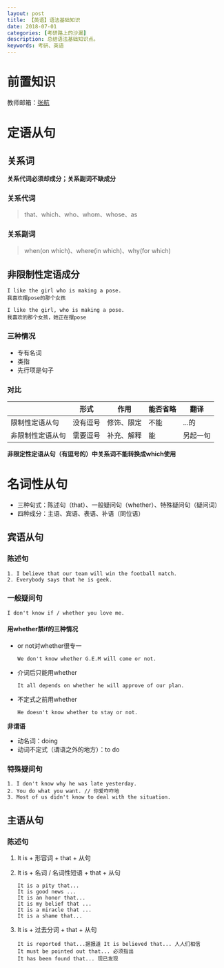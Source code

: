 ```yaml
---
layout: post
title: 【英语】语法基础知识
date: 2018-07-01
categories: [考研路上的沙漏]
description: 总结语法基础知识点。
keywords: 考研、英语
---
```


# 前置知识

教师邮箱：[张航](mailto:zhanghang@sunlands.com)


# 定语从句

## 关系词

**关系代词必须却成分；关系副词不缺成分**

### 关系代词

> that、which、who、whom、whose、as

### 关系副词

> when(on which)、where(in which)、why(for which)

## 非限制性定语成分

~~~
I like the girl who is making a pose.
我喜欢摆pose的那个女孩

I like the girl, who is making a pose.
我喜欢的那个女孩，她正在摆pose
~~~

### 三种情况

- 专有名词
- 类指
- 先行项是句子

### 对比

||形式|作用|能否省略|翻译|
|---|---|---|---|---|
|限制性定语从句|没有逗号|修饰、限定|不能|...的|
|非限制性定语从句|需要逗号|补充、解释|能|另起一句|

**非限定性定语从句（有逗号的）中关系词不能转换成which使用**



# 名词性从句

- 三种句式：陈述句（that）、一般疑问句（whether）、特殊疑问句（疑问词）
- 四种成分：主语、宾语、表语、补语（同位语）

## 宾语从句

### 陈述句 

~~~
1. I believe that our team will win the football match.
2. Everybody says that he is geek.
~~~

### 一般疑问句

~~~
I don't know if / whether you love me.
~~~

#### 用whether禁if的三种情况

- or not对whether很专一

    ```
    We don't know whether G.E.M will come or not.
    ```

- 介词后只能用whether

    ```
    It all depends on whether he will approve of our plan.
    ```

- 不定式之前用whether

    ```
    He doesn't know whether to stay or not.
    ```

**非谓语**

- 动名词：doing
- 动词不定式（谓语之外的地方）：to do

### 特殊疑问句

~~~
1. I don't know why he was late yesterday.
2. You do what you want. // 你爱咋咋地
3. Most of us didn't know to deal with the situation.
~~~

## 主语从句

### 陈述句

1. It is + 形容词 + that + 从句

2. It is + 名词 / 名词性短语 + that + 从句

    ~~~
    It is a pity that...
    It is good news ...
    It is an honor that...
    It is my belief that ...
    It is a miracle that ...
    It is a shame that...
    ~~~

3. It is + 过去分词 + that + 从句

    ~~~
    It is reported that...据报道 It is believed that... ⼈人们相信
    It must be pointed out that... 必须指出
    It has been found that... 现已发现
    ~~~

    


